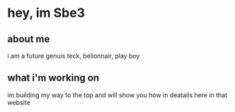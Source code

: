 <htnl>
    <h1>
        hey, im Sbe3
    </h1>
    <body>
        <h2>about me </h2>
        <p>
            i am a future genuis teck, belionnair, play boy 
        </p>
        <h2>what i'm working on</h2>
        <p>
            im building my way to the top and will show you how in deatails here in that website
        </p>
    </body>
</htnl>
